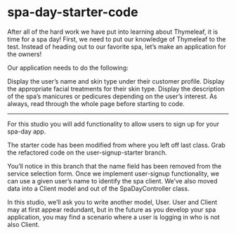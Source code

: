 # spa-day-starter-code

After all of the hard work we have put into learning about Thymeleaf, it is time for a spa day! First, we need to put our knowledge of Thymeleaf to the test. Instead of heading out to our favorite spa, let’s make an application for the owners!

Our application needs to do the following:

Display the user’s name and skin type under their customer profile.
Display the appropriate facial treatments for their skin type.
Display the description of the spa’s manicures or pedicures depending on the user’s interest.
As always, read through the whole page before starting to code.

--------

For this studio you will add functionality to allow users to sign up for your spa-day app.

The starter code has been modified from where you left off last class. Grab the refactored code on the user-signup-starter branch.

You’ll notice in this branch that the name field has been removed from the service selection form. Once we implement user-signup functionality, we can use a given user’s name to identify the spa client. We’ve also moved data into a Client model and out of the SpaDayController class.

In this studio, we’ll ask you to write another model, User. User and Client may at first appear redundant, but in the future as you develop your spa application, you may find a scenario where a user is logging in who is not also Client.

